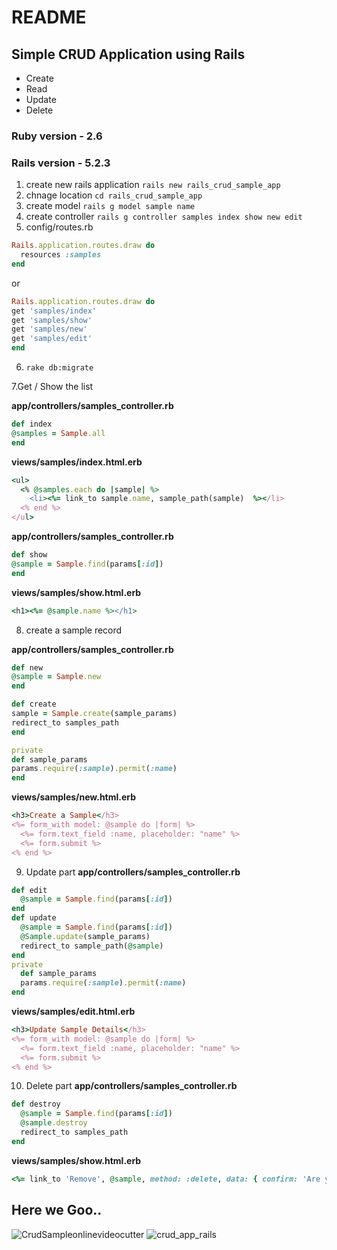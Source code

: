 # README
## Simple CRUD Application using Rails 

* Create
* Read
* Update
* Delete

### Ruby version - 2.6
### Rails version - 5.2.3

1. create new rails application ```rails new rails_crud_sample_app```
2. chnage location ```cd rails_crud_sample_app```
3. create model ```rails g model sample name```
4. create controller ```rails g controller samples index show new edit```
5. config/routes.rb

```ruby
Rails.application.routes.draw do
  resources :samples
end
```
or 
```ruby
Rails.application.routes.draw do
get 'samples/index'
get 'samples/show'
get 'samples/new'
get 'samples/edit'
end
```
6. ```rake db:migrate```

7.Get / Show the list

**app/controllers/samples_controller.rb**
```ruby
def index
@samples = Sample.all
end
```
**views/samples/index.html.erb**
```ruby
<ul>
  <% @samples.each do |sample| %>
    <li><%= link_to sample.name, sample_path(sample)  %></li>
  <% end %>
</ul>
```
**app/controllers/samples_controller.rb**
```ruby
def show
@sample = Sample.find(params[:id])
end
```
**views/samples/show.html.erb**
```ruby
<h1><%= @sample.name %></h1>
```
8. create a sample record

**app/controllers/samples_controller.rb**
```ruby
def new
@sample = Sample.new
end

def create
sample = Sample.create(sample_params)
redirect_to samples_path
end

private
def sample_params
params.require(:sample).permit(:name)
end
```
**views/samples/new.html.erb**
```ruby
<h3>Create a Sample</h3>
<%= form_with model: @sample do |form| %>
  <%= form.text_field :name, placeholder: "name" %>
  <%= form.submit %>
<% end %>
```
9. Update part
**app/controllers/samples_controller.rb**
```ruby
def edit
  @sample = Sample.find(params[:id])
end
def update
  @sample = Sample.find(params[:id])
  @Sample.update(sample_params)
  redirect_to sample_path(@sample)
end
private
  def sample_params
  params.require(:sample).permit(:name)
end
```
**views/samples/edit.html.erb**
```ruby
<h3>Update Sample Details</h3>
<%= form_with model: @sample do |form| %>
  <%= form.text_field :name, placeholder: "name" %>
  <%= form.submit %>
<% end %>
```
10. Delete part
**app/controllers/samples_controller.rb**
```ruby
def destroy
  @sample = Sample.find(params[:id])
  @sample.destroy
  redirect_to samples_path
end
```
**views/samples/show.html.erb**
```ruby
<%= link_to 'Remove', @sample, method: :delete, data: { confirm: 'Are you sure?' } %>
```

## Here we Goo..
![CrudSampleonlinevideocutter](https://user-images.githubusercontent.com/4152211/58434843-51cb9380-80db-11e9-9b64-47fa6baa1c68.gif)
![crud_app_rails](https://user-images.githubusercontent.com/4152211/58434368-ec76a300-80d8-11e9-870f-1ab54b8307f1.png)
